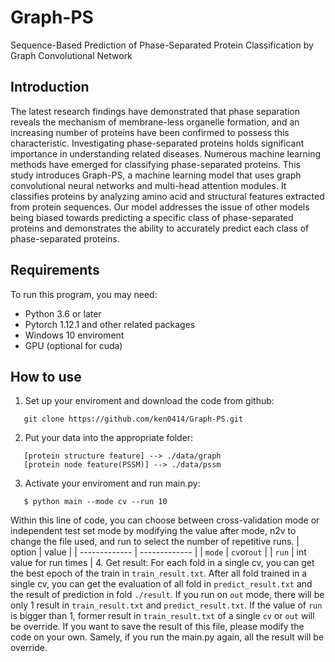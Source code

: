 # Graph-PS
Sequence-Based Prediction of Phase-Separated Protein Classification by Graph Convolutional Network
## Introduction
The latest research findings have demonstrated that phase separation reveals the mechanism of membrane-less organelle formation, and an increasing number of proteins have been confirmed to possess this characteristic. Investigating phase-separated proteins holds significant importance in understanding related diseases. Numerous machine learning methods have emerged for classifying phase-separated proteins. This study introduces Graph-PS, a machine learning model that uses graph convolutional neural networks and multi-head attention modules. It classifies proteins by analyzing amino acid and structural features extracted from protein sequences. Our model addresses the issue of other models being biased towards predicting a specific class of phase-separated proteins and demonstrates the ability to accurately predict each class of phase-separated proteins.
## Requirements
To run this program, you may need:
 * Python 3.6 or later
 * Pytorch 1.12.1 and other related packages
 * Windows 10 enviroment
 * GPU (optional for cuda)
## How to use
1. Set up your enviroment and download the code from github:
  ```
     git clone https://github.com/ken0414/Graph-PS.git
  ```
2. Put your data into the appropriate folder:
  ```
     [protein structure feature] --> ./data/graph    
     [protein node feature(PSSM)] --> ./data/pssm
  ```
3. Activate your enviroment and run main.py:
  ```
     $ python main --mode cv --run 10
  ```
  Within this line of code, you can choose between cross-validation mode or independent test set mode by modifying the value after mode, n2v to change the file used, and run to select the number of repetitive runs.
| option  | value |
| ------------- | ------------- |
| `mode` | `cv`or`out` |
| `run` | int value for run times |
4. Get result:
  For each fold in a single cv, you can get the best epoch of the train in `train_result.txt`.
  After all fold trained in a single cv, you can get the evaluation of all fold in `predict_result.txt` and the result of prediction in fold `./result`.
  If you run on `out` mode, there will be only 1 result in `train_result.txt` and `predict_result.txt`.
  If the value of `run` is bigger than 1, former result in `train_result.txt` of a single `cv` or `out` will be override. If you want to save the result of this file, please modify the code on your own.
  Samely, if you run the main.py again, all the result will be override.
